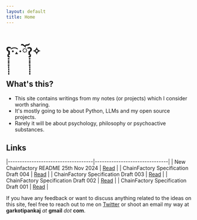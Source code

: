```yaml
---
layout: default
title: Home
---
```


# ʕ̢̣̣̣̣̩̩̩̩·͡˔·ོɁ̡̣̣̣̣̩̩̩̩✧


## What's this?

- This site contains writings from my notes (or projects) which I consider worth sharing.
- It's mostly going to be about Python, LLMs and my open source projects.
- Rarely it will be about psychology, philosophy or psychoactive substances.

## Links

|------------------------------------|-------------------------------|
| New Chainfactory README 25th Nov 2024 | [Read](/README_NOV_25) |
| ChainFactory Specification Draft 004 | [Read](/chain_factory_spec_004) |
| ChainFactory Specification Draft 003 | [Read](/chain_factory_spec_003) |
| ChainFactory Specification Draft 002 | [Read](/chain_factory_spec_002) |
| ChainFactory Specification Draft 001 | [Read](/chain_factory_spec_001) |


If you have any feedback or want to discuss anything related to the ideas on this site, feel free to reach out to me on [Twitter](https://twitter.com/feexiks) or shoot an email my way at **garkotipankaj** *at* **gmail** *dot* **com**.

